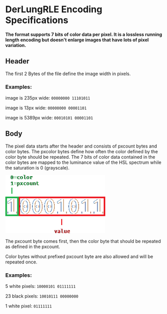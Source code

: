 # DerLungRLE Encoding Specifications

**The format supports 7 bits of color data per pixel. It is a lossless running length encoding but doesn't enlarge images that have lots of pixel variation.**

## Header

The first 2 Bytes of the file define the image width in pixels.

### Examples:

image is 235px wide: `00000000 11101011`

image is 13px wide: `00000000 00001101`

image is 5389px wide: `00010101 00001101`

## Body

The pixel data starts after the header and consists of pxcount bytes and color bytes. The pxcolor bytes define how often the color defined by the color byte should be repeated. The 7 bits of color data contained in the color bytes are mapped to the luminance value of the HSL spectrum while the saturation is 0 (grayscale).

![encoding format](./format.png)

The pxcount byte comes first, then the color byte that should be repeated as defined in the pxcount.

Color bytes without prefixed pxcount byte are also allowed and will be repeated once.

### Examples:

5 white pixels: `10000101 01111111`

23 black pixels: `10010111 00000000`

1 white pixel: `01111111`